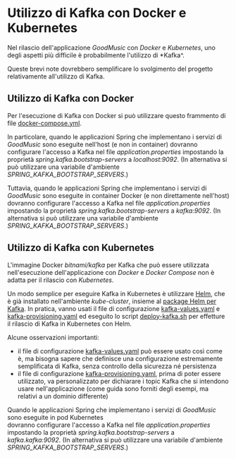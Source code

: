 # Utilizzo di Kafka con Docker e Kubernetes 

Nel rilascio dell'applicazione *GoodMusic* con *Docker* e *Kubernetes*, 
uno degli aspetti più difficile è probabilmente l'utilizzo di *Kafka^. 

Queste brevi note dovrebbero semplificare lo svolgimento del progetto relativamente all'utilizzo di Kafka. 

## Utilizzo di Kafka con Docker 

Per l'esecuzione di Kafka con Docker si può utilizzare questo frammento di file [docker-compose.yml](docker-compose.yml). 

In particolare, quando le applicazioni Spring che implementano i servizi di *GoodMusic* sono eseguite nell'host (e non in container) 
dovranno configurare l'accesso a Kafka nel file *application.properties* 
impostando la proprietà *spring.kafka.bootstrap-servers* a *localhost:9092*. 
(In alternativa si può utilizzare una variabile d'ambiente *SPRING_KAFKA_BOOTSTRAP_SERVERS*.)

Tuttavia, quando le applicazioni Spring che implementano i servizi di *GoodMusic* sono eseguite in container Docker (e non direttamente nell'host) 
dovranno configurare l'accesso a Kafka nel file *application.properties* 
impostando la proprietà *spring.kafka.bootstrap-servers* a *kafka:9092*. 
(In alternativa si può utilizzare una variabile d'ambiente *SPRING_KAFKA_BOOTSTRAP_SERVERS*.)
## Utilizzo di Kafka con Kubernetes 

L'immagine Docker *bitnami/kafka* per Kafka che può essere utilizzata nell'esecuzione dell'applicazione con *Docker* e *Docker Compose* 
non è adatta per il rilascio con *Kubernetes*. 

Un modo semplice per eseguire Kafka in Kubernetes è utilizzare [Helm](https://helm.sh/), 
che è già installato nell'ambiente *kube-cluster*, 
insieme al [package Helm per Kafka](https://bitnami.com/stack/kafka/helm). 
In pratica, vanno usati il file di configurazione [kafka-values.yaml](kafka-values.yaml) e [kafka-provisioning.yaml](kafka-provisioning.yaml) 
ed eseguito lo script [deploy-kafka.sh](deploy-kafka.sh) per effetture il rilascio di Kafka in Kubernetes con Helm. 

Alcune osservazioni importanti: 
* il file di configurazione [kafka-values.yaml](kafka-values.yaml) può essere usato così come è, 
  ma bisogna sapere che definisce una configurazione estremamente semplificata di Kafka, senza controllo della sicurezza né persistenza 
* il file di configurazione [kafka-provisioning.yaml](kafka-provisioning.yaml), prima di poter essere utilizzato, 
  va personalizzato per dichiarare i topic Kafka che si intendono usare nell'applicazione 
  (come guida sono forniti degli esempi, ma relativi a un dominio differente)

Quando le applicazioni Spring che implementano i servizi di *GoodMusic* sono eseguite in pod Kubernetes  
dovranno configurare l'accesso a Kafka nel file *application.properties* 
impostando la proprietà *spring.kafka.bootstrap-servers* a *kafka.kafka:9092*. 
(In alternativa si può utilizzare una variabile d'ambiente *SPRING_KAFKA_BOOTSTRAP_SERVERS*.)
